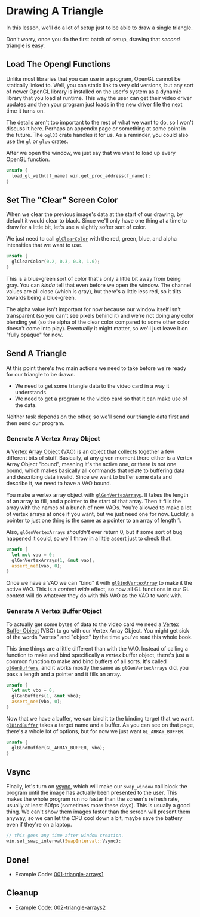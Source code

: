 # Drawing A Triangle

In this lesson, we'll do a lot of setup just to be able to draw a single
triangle.

Don't worry, once you do the first batch of setup, drawing that _second_
triangle is easy.

## Load The Opengl Functions

Unlike most libraries that you can use in a program, OpenGL cannot be statically
linked to. Well, you can static link to very old versions, but any sort of newer
OpenGL library is installed on the user's system as a dynamic library that you
load at runtime. This way the user can get their video driver updates and then your program just loads in the new driver file the next time it turns on.

The details aren't too important to the rest of what we want to do, so I won't
discuss it here. Perhaps an appendix page or something at some point in the
future. The `ogl33` crate handles it for us. As a reminder, you could also use
the `gl` or `glow` crates.

After we open the window, we just say that we want to load up every OpenGL
function.

```rust
unsafe {
  load_gl_with(|f_name| win.get_proc_address(f_name));
}
```

## Set The "Clear" Screen Color

When we clear the previous image's data at the start of our drawing, by default it would clear to black. Since we'll only have one thing at a time to draw for a little bit, let's use a slightly softer sort of color.

We just need to call
[`glClearColor`](https://www.khronos.org/registry/OpenGL-Refpages/gl4/html/glClearColor.xhtml)
with the red, green, blue, and alpha intensities that we want to use.

```rust
unsafe {
  glClearColor(0.2, 0.3, 0.3, 1.0);
}
```

This is a blue-green sort of color that's only a little bit away from being
gray. You can _kinda_ tell that even before we open the window. The channel
values are all close (which is gray), but there's a little less red, so it tilts
towards being a blue-green.

The alpha value isn't important for now because our window itself isn't
transparent (so you can't see pixels behind it) and we're not doing any color
blending yet (so the alpha of the clear color compared to some other color
doesn't come into play). Eventually it might matter, so we'll just leave it on
"fully opaque" for now.

## Send A Triangle

At this point there's two main actions we need to take before we're ready for our triangle to be drawn.

* We need to get some triangle data to the video card in a way it understands.
* We need to get a program to the video card so that it can make use of the data.

Neither task depends on the other, so we'll send our triangle data first and
then send our program.

### Generate A Vertex Array Object

A [Vertex Array
Object](https://www.khronos.org/opengl/wiki/Vertex_Specification#Vertex_Array_Object)
(VAO) is an object that collects together a few different bits of stuff.
Basically, at any given moment there either is a Vertex Array Object "bound",
meaning it's the active one, or there is not one bound, which makes basically
all commands that relate to buffering data and describing data invalid. Since we
want to buffer some data and describe it, we need to have a VAO bound.

You make a vertex array object with
[`glGenVertexArrays`](https://www.khronos.org/registry/OpenGL-Refpages/gl4/html/glGenVertexArrays.xhtml).
It takes the length of an array to fill, and a pointer to the start of that
array. Then it fills the array with the names of a bunch of new VAOs. You're
allowed to make a lot of vertex arrays at once if you want, but we just need one
for now. Luckily, a pointer to just one thing is the same as a pointer to an
array of length 1.

Also, `glGenVertexArrays` _shouldn't_ ever return 0, but if some sort of bug
happened it could, so we'll throw in a little assert just to check that.

```rust
unsafe {
  let mut vao = 0;
  glGenVertexArrays(1, &mut vao);
  assert_ne!(vao, 0);
}
```

Once we have a VAO we can "bind" it with
[`glBindVertexArray`](https://www.khronos.org/registry/OpenGL-Refpages/gl4/html/glBindVertexArray.xhtml)
to make it the active VAO. This is a _context wide_ effect, so now all GL
functions in our GL context will do whatever they do with this VAO as the VAO to
work with.

### Generate A Vertex Buffer Object

To actually get some bytes of data to the video card we need a [Vertex Buffer
Object](https://www.khronos.org/opengl/wiki/Vertex_Specification#Vertex_Buffer_Object)
(VBO) to go with our Vertex Array Object. You might get sick of the words
"vertex" and "object" by the time you've read this whole book.

This time things are a little different than with the VAO. Instead of calling a
function to make and bind specifically a _vertex_ buffer object, there's just a
common function to make and bind buffers of all sorts. It's called
[`glGenBuffers`](https://www.khronos.org/registry/OpenGL-Refpages/gl4/html/glGenBuffers.xhtml),
and it works mostly the same as `glGenVertexArrays` did, you pass a length and a
pointer and it fills an array.

```rust
unsafe {
  let mut vbo = 0;
  glGenBuffers(1, &mut vbo);
  assert_ne!(vbo, 0);
}
```

Now that we have a buffer, we can bind it to the binding target that we want. [`glBindBuffer`](https://www.khronos.org/registry/OpenGL-Refpages/gl4/html/glBindBuffer.xhtml) takes a target name and a buffer. As you can see on that page, there's a whole lot of options, but for now we just want `GL_ARRAY_BUFFER`.

```rust
unsafe {
  glBindBuffer(GL_ARRAY_BUFFER, vbo);
}
```

## Vsync

Finally, let's turn on
[vsync](https://en.wikipedia.org/wiki/Screen_tearing#Vertical_synchronization),
which will make our `swap_window` call block the program until the image has
actually been presented to the user. This makes the whole program run no faster
than the screen's refresh rate, usually at least 60fps (sometimes more these
days). This is usually a good thing. We can't show them images faster than the
screen will present them anyway, so we can let the CPU cool down a bit, maybe
save the battery even if they're on a laptop.

```rust
// this goes any time after window creation.
win.set_swap_interval(SwapInterval::Vsync);
```

## Done!

* Example Code: [001-triangle-arrays1](https://github.com/rust-tutorials/learn-opengl/blob/master/examples/001-triangle-arrays1.rs)

## Cleanup

* Example Code: [002-triangle-arrays2](https://github.com/rust-tutorials/learn-opengl/blob/master/examples/002-triangle-arrays2.rs)
